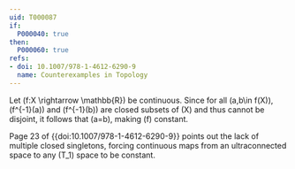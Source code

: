 ```yaml
---
uid: T000087
if:
  P000040: true
then:
  P000060: true
refs:
- doi: 10.1007/978-1-4612-6290-9
  name: Counterexamples in Topology
---
```


Let \(f:X \rightarrow \mathbb{R}\) be continuous. Since for all \(a,b\in f(X)\),
\(f^{-1}(a)\) and \(f^{-1}(b)\) are closed subsets of \(X\) and thus cannot
be disjoint, it follows that \(a=b\), making \(f\) constant.

Page 23 of {{doi:10.1007/978-1-4612-6290-9}} points out the lack of multiple
closed singletons, forcing continuous maps from an ultraconnected space
to any \(T_1\) space to be constant.
